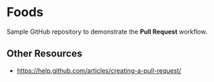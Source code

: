 # Foods

Sample GitHub repository to demonstrate the **Pull Request** workflow.

## Other Resources

- https://help.github.com/articles/creating-a-pull-request/
